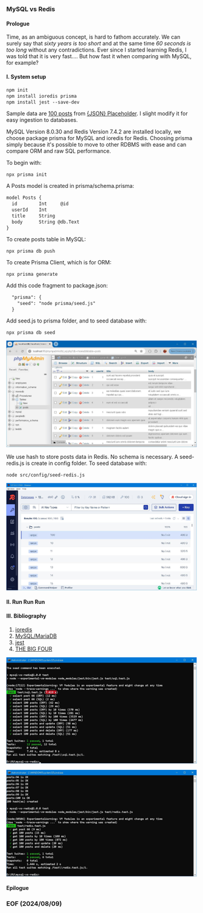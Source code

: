 ### MySQL vs Redis 


#### Prologue 
Time, as an ambiguous concept, is hard to fathom accurately. We can surely say that *sixty years is too short* and at the same time *60 seconds is too long* without any contradictions. Ever since I started learning Redis, I was told that it is very fast.... But how fast it when comparing with MySQL, for example? 


#### I. System setup 
```
npm init 
npm install ioredis prisma
npm install jest --save-dev 
```

Sample data are [100 posts](https://jsonplaceholder.typicode.com/posts) from [{JSON} Placeholder](https://jsonplaceholder.typicode.com/). I slight modify it for easy ingestion to databases. 

MySQL Version 8.0.30 and Redis Version 7.4.2 are installed locally, we choose package prisma for MySQL and ioredis for Redis. Choosing prisma simply because it's possible to move to other RDBMS with ease and can compare ORM and raw SQL performance. 

To begin with: 
```
npx prisma init
```

A Posts model is created in prisma/schema.prisma:
```
model Posts {
  id        Int     @id 
  userId    Int
  title     String
  body      String @db.Text
}
```

To create posts table in MySQL:
```
npx prisma db push 
```

To create Prisma Client, which is for ORM:
```
npx prisma generate 
```

Add this code fragment to package.json: 
```
  "prisma": {
    "seed": "node prisma/seed.js"
  }
```

Add seed.js to prisma folder, and to seed database with: 
```
npx prisma db seed 
```

![alt posts mysql](img/posts-mysql.JPG)

We use hash to store posts data in Redis. No schema is necessary. A seed-redis.js is create in config folder. To seed database with: 
```
node src/config/seed-redis.js
```

![alt posts redis](img/posts-redis.JPG)


#### II. Run Run Run 

#### III. Bibliography 
1. [ioredis](https://github.com/redis/ioredis)
2. [MySQL/MariaDB](https://www.prisma.io/docs/orm/overview/databases/mysql)
3. [jest](https://www.npmjs.com/package/jest?activeTab=readme)
4. [THE BIG FOUR](https://www.gutenberg.org/files/70114/70114-h/70114-h.htm)


![alt sql](img/test-sql.JPG)

![alt redis](img/test-redis.JPG)

#### Epilogue 

### EOF (2024/08/09)